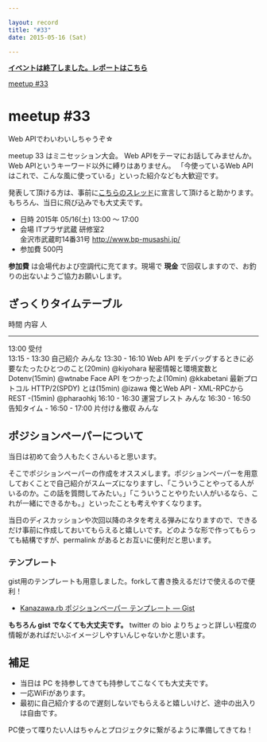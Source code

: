 ```yaml
---

layout: record
title: "#33"
date: 2015-05-16 (Sat)

---
```


<p>
<a href="./report.html"><strong>イベントは終了しました。レポートはこちら</strong></a></p>

<div class="doorkeeper-widget">
<a class="doorkeeper-registration-widget" href="https://kzrb.doorkeeper.jp/events/24598">meetup
#33</a><script src="http://widgets.doorkeeper.jp/w/widget.js"></script>

</div>

meetup #33
===========

Web APIでわいわいしちゃうぞ☆

meetup 33 はミニセッション大会。
Web APIをテーマにお話してみませんか。
Web APIというキーワード以外に縛りはありません。
「今使っているWeb
APIはこれで、こんな風に使っている」といった紹介なども大歓迎です。

発表して頂ける方は、事前に<a href="https://github.com/kanazawarb/meetup/issues/460">こちらのスレッド</a>に宣言して頂けると助かります。
もちろん、当日に飛び込みでも大丈夫です。


  - 日時     2015年 05/16(土) 13:00 〜 17:00
  - 会場     ITプラザ武蔵 研修室2<br>金沢市武蔵町14番31号 <a href="http://www.bp-musashi.jp/">http://www.bp-musashi.jp/</a>
  - 参加費   500円


**参加費** は会場代および空調代に充てます。現場で **現金**
で回収しますので、お釣りの出ないようご協力お願いします。

ざっくりタイムテーブル
----------------------

  時間            内容                                                          人
  --------------- ------------------------------------------------------------- ------------
  13:00           受付                                                          
  13:15 - 13:30   自己紹介                                                      みんな
  13:30 - 16:10   Web API をデバッグするときに必要なたったひとつのこと(20min)   @kiyohara
                  秘密情報と環境変数とDotenv(15min)                             @wtnabe
                  Face API をつかったよ(10min)                                  @kkabetani
                  最新プロトコル HTTP/2(SPDY) とは(15min)                       @izawa
                  俺とWeb API - XML-RPCからREST -(15min)                        @pharaohkj
  16:10 - 16:30   運営ブレスト                                                  みんな
  16:30 - 16:50   告知タイム                                                    -
  16:50 - 17:00   片付け＆撤収                                                  みんな

ポジションペーパーについて
--------------------------

当日は初めて会う人もたくさんいると思います。

そこでポジションペーパーの作成をオススメします。ポジションペーパーを用意しておくことで自己紹介がスムーズになりますし、「こういうことやってる人がいるのか。この話を質問してみたい。」「こういうことやりたい人がいるなら、これが一緒にできるかも。」といったことも考えやすくなります。

当日のディスカッションや次回以降のネタを考える弾みになりますので、できるだけ事前に作成しておいてもらえると嬉しいです。どのような形で作ってもらっても結構ですが、permalink
があるとお互いに便利だと思います。

### テンプレート

gist用のテンプレートも用意しました。forkして書き換えるだけで使えるので便利！

* [Kanazawa.rb ポジションペーパー テンプレート — Gist](https://gist.github.com/5a523ec3180002229a32)

**もちろん gist でなくても大丈夫です。** twitter の bio
よりちょっと詳しい程度の情報があればだいぶイメージしやすいんじゃないかと思います。

補足
----

* 当日は PC を持参してきても持参してこなくても大丈夫です。
* 一応WiFiがあります。
* 最初に自己紹介するので遅刻しないでもらえると嬉しいけど、途中の出入りは自由です。

PC使って喋りたい人はちゃんとプロジェクタに繋がるように準備してきてね！
